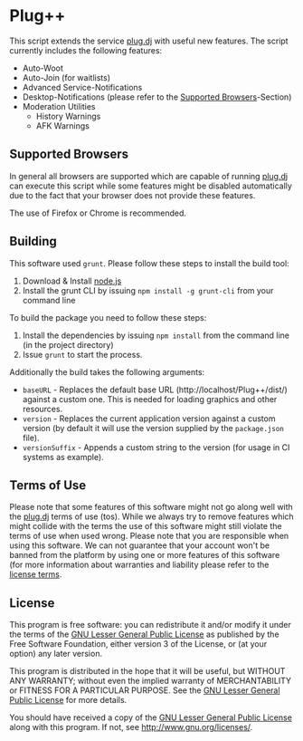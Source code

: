Plug++
======
This script extends the service [plug.dj][plugdj] with useful new features.
The script currently includes the following features:

* Auto-Woot
* Auto-Join (for waitlists)
* Advanced Service-Notifications
* Desktop-Notifications (please refer to the [Supported Browsers](#supported-browsers)-Section)
* Moderation Utilities
    * History Warnings
    * AFK Warnings

Supported Browsers
------------------
In general all browsers are supported which are capable of running [plug.dj][plugdj] can execute this script while some
features might be disabled automatically due to the fact that your browser does not provide these features.

The use of Firefox or Chrome is recommended.

Building
--------
This software used `grunt`. Please follow these steps to install the build tool:

1. Download & Install [node.js][nodejs]
1. Install the grunt CLI by issuing `npm install -g grunt-cli` from your command line

To build the package you need to follow these steps:

1. Install the dependencies by issuing `npm install` from the command line (in the project directory)
1. Issue `grunt` to start the process.

Additionally the build takes the following arguments:

* `baseURL` - Replaces the default base URL (http://localhost/Plug++/dist/) against a custom one. This is needed for loading graphics and other resources.
* `version` - Replaces the current application version against a custom version (by default it will use the version supplied by the `package.json` file).
* `versionSuffix` - Appends a custom string to the version (for usage in CI systems as example).

Terms of Use
--------------------
Please note that some features of this software might not go along well with the [plug.dj][plugdj] terms of use (tos).
While we always try to remove features which might collide with the terms the use of this software might still violate
the terms of use when used wrong. Please note that you are responsible when using this software. We can not guarantee
that your account won't be banned from the platform by using one or more features of this software (for more information
about warranties and liability please refer to the [license terms](LICENSE).

License
-------
This program is free software: you can redistribute it and/or modify
it under the terms of the [GNU Lesser General Public License][LGPL] as published by
the Free Software Foundation, either version 3 of the License, or
(at your option) any later version.

This program is distributed in the hope that it will be useful,
but WITHOUT ANY WARRANTY; without even the implied warranty of
MERCHANTABILITY or FITNESS FOR A PARTICULAR PURPOSE.  See the
[GNU Lesser General Public License][LGPL] for more details.

You should have received a copy of the [GNU Lesser General Public License][LGPL]
along with this program.  If not, see <http://www.gnu.org/licenses/>.

[plugdj]: http://plug.dj
[nodejs]: http://nodejs.org/
[LGPL]: http://www.gnu.org/licenses/lgpl.txt